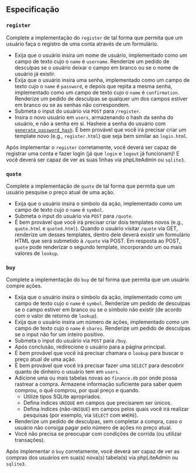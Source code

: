 ## Especificação

### `register`

Complete a implementação do `register` de tal forma que permita que um usuário faça o registro de uma conta através de um formulário.

- Exija que o usuário insira um nome de usuário, implementado como um campo de texto cujo o `name` é `username`. Renderize um pedido de desculpas se o usuário deixar o campo em branco ou se o nome de usuário já existir.
- Exija que o usuário insira uma senha, implementado como um campo de texto cujo o `name` é `password`, e depois que repita a mesma senha, implementado como um campo de texto cujo o `name` é `confirmation`. Renderize um pedido de desculpas se qualquer um dos campos estiver em branco ou se as senhas não correspondem.
- Submeta o input do usuário via `POST` para `/register`.
- Insira o novo usuário em `users`, armazenando o hash da senha do usuário, e não a senha em si. Hasheie a senha do usuário com [`generate_password_hash`](https://werkzeug.palletsprojects.com/en/1.0.x/utils/#werkzeug.security.generate_password_hash). É bem provável que você irá precisar criar um template novo (e.g., `register.html`) que seja bem similar ao `login.html`.

Após implementar o `register` corretamente, você deverá ser capaz de registrar uma conta e fazer login (já que `login` e `logout` já funcionam)! E você deverá ser capaz de ver as suas linhas via phpLiteAdmin ou `sqlite3`.

### `quote`

Complete a implementação de `quote` de tal forma que permita que um usuário pesquise o preço atual de uma ação.

- Exija que o usuário insira o símbolo da ação, implementado como um campo de texto cujo o `name` é `symbol`.
- Submeta o input do usuário via `POST` para `/quote`.
- É bem provável que você irá precisar criar dois templates novos (e.g., `quote.html` e `quoted.html`). Quando o usuário visitar `/quote` via GET, renderize um desses templates, dentro dele deverá existir um formulário HTML que será submetido à `/quote` via POST. Em resposta ao POST, `quote` pode renderizar o segundo template, incorporando um ou mais valores de `lookup`.

### `buy`

Complete a implementação do `buy` de tal forma que permita que um usuário compre ações.

- Exija que o usuário insira o símbolo da ação, implementado como um campo de texto cujo o `name` é `symbol`. Renderize um pedido de desculpas se o campo estiver em branco ou se o símbolo não existir (de acordo com o valor de retorno de `lookup`).
- Exija que o usuário insira um número de ações, implementado como um campo de texto cujo o `name` é `shares`. Renderize um pedido de desculpas se o input não for um inteiro positivo.
- Submeta o input do usuário via `POST` para `/buy`.
- Após conclusão, redirecione o usuário para a página principal.
- É bem provável que você irá precisar chamara o `lookup` para buscar o preço atual de uma ação.
- É bem provável que você irá precisar fazer uma `SELECT` para descobrir quanto de dinheiro o usuário tem em `users`.
- Adicione uma ou mais tabelas novas ao `finance.db` por onde possa rastrear a compra. Armazene informação suficiente para saber quem comprou, o quê comprou, por qual preço e quando.
  - Utilize tipos SQLite apropriados.
  - Defina índices `UNIQUE` em campos que precisarem ser únicos.
  - Defina índices (não-`UNIQUE`) em campos pelos quais você irá realizar pesquisas (por exemplo, via `SELECT` com `WHERE`).
- Renderize um pedido de desculpas, sem completar a compra, caso o usuário não consiga pagar pelo número de ações no preço atual.
- Você não precisa se preocupar com condições de corrida (ou utilizar transações).

Após implementar o `buy` corretamente, você deverá ser capaz de ver as compras dos usuários em sua(s) nova(s) tabela(s) via phpLiteAdmin ou `sqlite3`.
